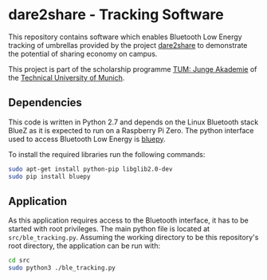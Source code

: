 # dare2share - Tracking Software

This repository contains software which enables Bluetooth Low Energy tracking of umbrellas provided by the project [dare2share](jungeakademie.tum.de/dare2share) to demonstrate the potential of sharing economy on campus.

This project is part of the scholarship programme [TUM: Junge Akademie](jungeakademie.tum.de) of the [Technical University of Munich](tum.de).


## Dependencies

This code is written in Python 2.7 and depends on the Linux Bluetooth stack BlueZ as it is expected to run on a Raspberry Pi Zero. The python interface used to access Bluetooth Low Energy is [bluepy](github.com/IanHarvey/bluepy).

To install the required libraries run the following commands:
```sh
sudo apt-get install python-pip libglib2.0-dev
sudo pip install bluepy
```


## Application

As this application requires access to the Bluetooth interface, it has to be started with root privileges. The main python file is located at `src/ble_tracking.py`. Assuming the working directory to be this repository's root directory, the application can be run with:
```sh
cd src
sudo python3 ./ble_tracking.py
```
